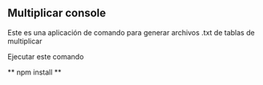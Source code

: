 


## Multiplicar console

Este es una aplicación de comando para generar archivos .txt de tablas de multiplicar

Ejecutar este comando

**
npm install
**